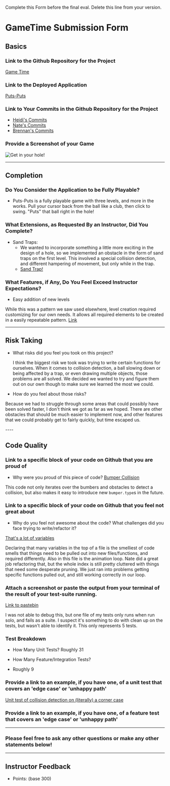 Complete this Form before the final eval. Delete this line from your version.

# GameTime Submission Form

## Basics

### Link to the Github Repository for the Project
[Game Time](https://github.com/brennanholtzclaw/game_time)

### Link to the Deployed Application
[Puts-Puts](https://brennanholtzclaw.github.io/game_time/#)

### Link to Your Commits in the Github Repository for the Project
 - [Heidi's Commits](https://github.com/brennanholtzclaw/game_time/commits/master?author=hhoopes)
 - [Nate's Commits](https://github.com/brennanholtzclaw/game_time/commits/master?author=natevenn)
 - [Brennan's Commits](https://github.com/brennanholtzclaw/game_time/commits/master?author=brennanholtzclaw)

### Provide a Screenshot of your Game
![Get in your hole!](http://i.imgur.com/D4Z9eWA.png "Fun for the whole family!")

---

## Completion

### Do You Consider the Application to be Fully Playable?
 - Puts-Puts is a fully playable game with three levels, and more in the works. Pull your cursor back from the ball like a club, then click to swing. "Puts" that ball right in the hole!

### What Extensions, as Requested By an Instructor, Did You Complete?
- Sand Traps:
  - We wanted to incorporate something a little more exciting in the design of a hole, so we implemented an obstacle in the form of sand traps on the first level. This involved a special collision detection, and different hampering of movement, but only while in the trap.
  - [Sand Trap!](http://g.recordit.co/wTpqyHbhtS.gif)

### What Features, if Any, Do You Feel Exceed Instructor Expectations?
* Easy addition of new levels

While this was a pattern we saw used elsewhere, level creation required customizing for our own needs. It allows all required elements to be created in a easily repeatable pattern.
[Link](https://github.com/brennanholtzclaw/game_time/tree/master/lib/levels)

----

## Risk Taking
- What risks did you feel you took on this project?

     I think the biggest risk we took was trying to write certain functions for ourselves. When it comes to collision detection, a ball slowing down or being affected by a trap, or even drawing multiple objects, those problems are all solved. We decided we wanted to try and figure them out on our own though to make sure we learned the most we could.

- How do you feel about those risks?
<p>
    Because we had to struggle through some areas that could possibly have been solved faster, I don't think we got as far as we hoped. There are other obstacles that should be much easier to implement now, and other features that we could probably get to fairly quickly, but time escaped us.
</p>
----

## Code Quality

### Link to a specific block of your code on Github that you are proud of
- Why were you proud of this piece of code?
[Bumper Collision](https://github.com/brennanholtzclaw/game_time/blob/master/lib/ball.js#L58-L64)

This code not only iterates over the bumbers and obstacles to detect a collision, but also makes it easy to introduce new `bumper.type`s in the future.

### Link to a specific block of your code on Github that you feel not great about
- Why do you feel not awesome about the code? What challenges did you face trying to write/refactor it?

[That's a lot of variables](https://github.com/brennanholtzclaw/game_time/blob/master/lib/index.js#L1-L27)

Declaring that many variables in the top of a file is the smelliest of code smells that things need to be pulled out into new files/functions, and required differently. Also in this file is the animation loop. Nate did a great job refactoring that, but the whole index is still pretty cluttered with things that need some desperate pruning. We just ran into problems getting specific functions pulled out, and still working correctly in our loop.

### Attach a screenshot or paste the output from your terminal of the result of your test-suite running.
[Link to pastebin](http://pastebin.com/KQPqpvCu)

I was not able to debug this, but one file of my tests only runs when run solo, and fails as a suite. I suspect it's something to do with clean up on the tests, but wasn't able to identify it. This only represents 5 tests.

### Test Breakdown
- How Many Unit Tests?
Roughly 31

- How Many Feature/Integration Tests?
- Roughly 9


### Provide a link to an example, if you have one, of a unit test that covers an 'edge case' or 'unhappy path'
[Unit test of collision detection on (literally) a corner case](https://github.com/brennanholtzclaw/game_time/blob/master/test/balls_in_obstacles_test.js)

### Provide a link to an example, if you have one, of a feature test that covers an 'edge case' or 'unhappy path'

-----

### Please feel free to ask any other questions or make any other statements below!

-----

## Instructor Feedback

- Points: (base 300)
